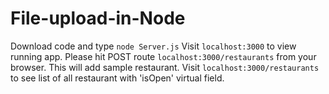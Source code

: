 File-upload-in-Node
===================

Download code and type 
```node Server.js``` 
Visit ```localhost:3000``` to view running app.
Please hit POST route ```localhost:3000/restaurants``` from your browser. This will add sample restaurant.
Visit ```localhost:3000/restaurants``` to see list of all restaurant with 'isOpen' virtual field.

